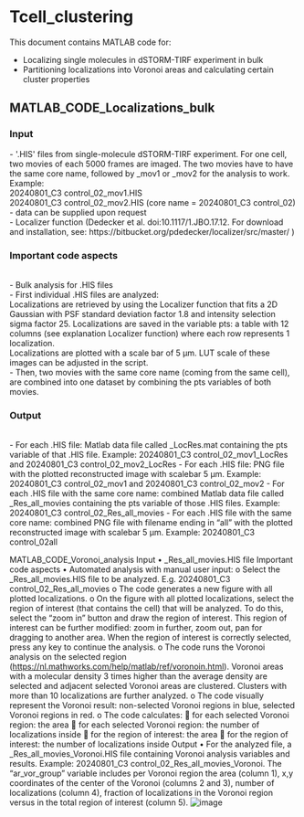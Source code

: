 # Tcell_clustering

This document contains MATLAB code for:
*	Localizing single molecules in dSTORM-TIRF experiment in bulk
*	Partitioning localizations into Voronoi areas and calculating certain cluster properties
<h2>MATLAB_CODE_Localizations_bulk</h2>
<h3>Input</h3><p>
-	'.HIS' files from single-molecule dSTORM-TIRF experiment. For one cell, two movies of each 5000 frames are imaged. The two movies have to have the same core name, followed by _mov1 or _mov2 for the analysis to work. Example: <br>
20240801_C3 control_02_mov1.HIS <br>
20240801_C3 control_02_mov2.HIS (core name = 20240801_C3 control_02) - data can be supplied upon request <br>
-	Localizer function (Dedecker et al. doi:10.1117/1.JBO.17.12. For download and installation, see: https://bitbucket.org/pdedecker/localizer/src/master/ )</p>
<h3>Important code aspects</h3><br>
-	Bulk analysis for .HIS files <br>
-	First individual .HIS files are analyzed: <br>
Localizations are retrieved by using the Localizer function that fits a 2D Gaussian with PSF standard deviation factor 1.8 and intensity selection sigma factor 25. Localizations are saved in the variable pts: a table with 12 columns (see explanation Localizer function) where each row represents 1 localization.<br>
 Localizations are plotted with a scale bar of 5 µm. LUT scale of these images can be adjusted in the script.<br>
-	Then, two movies with the same core name (coming from the same cell), are combined into one dataset by combining the pts variables of both movies.
<h3>Output</h3><br>
-	For each .HIS file: Matlab data file called _LocRes.mat containing the pts variable of that .HIS file. Example: 20240801_C3 control_02_mov1_LocRes and 20240801_C3 control_02_mov2_LocRes
-	For each .HIS file: PNG file with the plotted reconstructed image with scalebar 5 µm. Example: 20240801_C3 control_02_mov1 and 20240801_C3 control_02_mov2
-	For each .HIS file with the same core name: combined Matlab data file called _Res_all_movies containing the pts variable of those .HIS files. Example: 20240801_C3 control_02_Res_all_movies
-	For each .HIS file with the same core name: combined PNG file with filename ending in “all” with the plotted reconstructed image with scalebar 5 µm. Example: 20240801_C3 control_02all

MATLAB_CODE_Voronoi_analysis
Input
•	_Res_all_movies.HIS file
Important code aspects
•	Automated analysis with manual user input:
o	Select the _Res_all_movies.HIS file to be analyzed. E.g. 20240801_C3 control_02_Res_all_movies
o	The code generates a new figure with all plotted localizations.
o	On the figure with all plotted localizations, select the region of interest (that contains the cell) that will be analyzed. To do this, select the “zoom in” button and draw the region of interest. This region of interest can be further modified: zoom in further, zoom out, pan for dragging to another area. When the region of interest is correctly selected, press any key to continue the analysis.
o	The code runs the Voronoi analysis on the selected region (https://nl.mathworks.com/help/matlab/ref/voronoin.html). Voronoi areas with a molecular density 3 times higher than the average density are selected and adjacent selected Voronoi areas are clustered. Clusters with more than 10 localizations are further analyzed.
o	The code visually represent the Voronoi result: non-selected Voronoi regions in blue, selected Voronoi regions in red.
o	The code calculates:
	for each selected Voronoi region: the area
	for each selected Voronoi region: the number of localizations inside
	for the region of interest: the area
	for the region of interest: the number of localizations inside
Output
•	For the analyzed file, a _Res_all_movies_Voronoi.HIS file containing Voronoi analysis variables and results. Example: 20240801_C3 control_02_Res_all_movies_Voronoi. The “ar_vor_group” variable includes per Voronoi region the area (column 1), x,y coordinates of the center of the Voronoi (columns 2 and 3), number of localizations (column 4), fraction of localizations in the Voronoi region versus in the total region of interest (column 5).
![image](https://github.com/user-attachments/assets/bc542c16-67cc-48de-be45-9412fe264e11)
